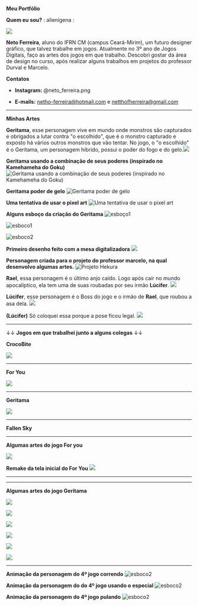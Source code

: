 **Meu Portfólio**

**Quem eu sou?** : alienígena :

![](eu.png) 

**Neto Ferreira**, aluno do IFRN CM (campus Ceará-Mirim), um futuro designer gráfico, que talvez trabalhe em jogos. Atualmente no 3º ano de Jogos Digitais, faço as artes dos jogos em que trabalho. Descobri gostar da área de design no curso, após realizar alguns trabalhos em projetos do professor Durval e Marcelo.   

**Contatos**

- **Instagram:** @neto_ferreira.png

- **E-mails:** netho-ferreira@hotmail.com e netthofherreira@gmail.com

----------------------------------------------------------------------------------------------------------------------------------------

**Minhas Artes**

**Geritama**, esse personagem vive em mundo onde monstros são capturados e obrigados a lutar contra 
"o escolhido", que é o monstro capturado e exposto há vários outros monstros que vão tentar. No jogo, o "o escolhido" é o Geritama, um personagem híbrido, possui o poder do fogo e do gelo.![](geri_costas.jpg)

**Geritama usando a combinação de seus poderes (inspirado no Kamehameha do Goku)**
![Geritama usando a combinação de seus poderes (inspirado no Kamehameha do Goku)](geritama_kamehameha.jpeg)

**Geritama poder de gelo**
![Geritama poder de gelo](geritama_poder.jpeg)

**Uma tentativa de usar o pixel art**
![Uma tentativa de usar o pixel art](geritama_pixel.jpeg)

**Alguns esboço da criação do Geritama**
![esboço1](geritama_tela.jpeg)

![esboco1](esboco1.jpeg)

![esboco2](esboco2.jpeg)

**Primeiro desenho feito com a mesa digitalizadora**
![](rascunho.png)

**Personagem criada para o projeto do professor marcelo, na qual desenvolvo algumas artes.** 
![Projeto Hekura](hekura_projeto.jpg)

**Rael**, essa personagem é o último anjo caído. Logo após cair no mundo apocalíptico, ela tem uma de suas roubadas por seu irmão **Lúcifer**.
![](anjo.jpeg)

**Lúcifer**, esse personagem é o Boss do jogo e o irmão de **Rael**, que roubou a asa dela.
![](lu.jpg)

**(Lúcifer)** Só coloquei essa porque a pose ficou legal.
![](j.jpg)

----------------------------------------------------------------------------------------------------------------------------------------

↓↓ **Jogos em que trabalhei junto a alguns colegas** ↓↓



**CrocoBite**

[![](croco.jpg)](https://danilo25.github.io/CrocoBite/)

----------------------------------------------------------------------------------------------------------------------------------------

**For You**

[![](inicial.png)](https://raixasantos.github.io/ForU/)

----------------------------------------------------------------------------------------------------------------------------------------

**Geritama**

[![](tela_inicial_geritama.gif)](https://tawanferreira10.github.io/geritama/)

----------------------------------------------------------------------------------------------------------------------------------------

**Fallen Sky**

----------------------------------------------------------------------------------------------------------------------------------------

**Algumas artes do jogo For you**

![](help.png)

**Remake da tela inicial do For You**
![](ff.jpg)

----------------------------------------------------------------------------------------------------------------------------------------

----------------------------------------------------------------------------------------------------------------------------------------

**Algumas artes do jogo Geritama**

![](run_geri.gif)

![](p.jpg)

![](pulo_geri.gif)

![](fogo.gif)

![](gelo.gif)

![](estranho.png)

----------------------------------------------------------------------------------------------------------------------------------------

**Animação da personagem do 4º jogo correndo**
![esboco2](anjo_correndo.gif)

**Animação da personagem do do 4º jogo usando o especial**
![esboco2](especial.gif)

**Animação da personagem do 4º jogo pulando**
![esboco2](pulo.gif)
